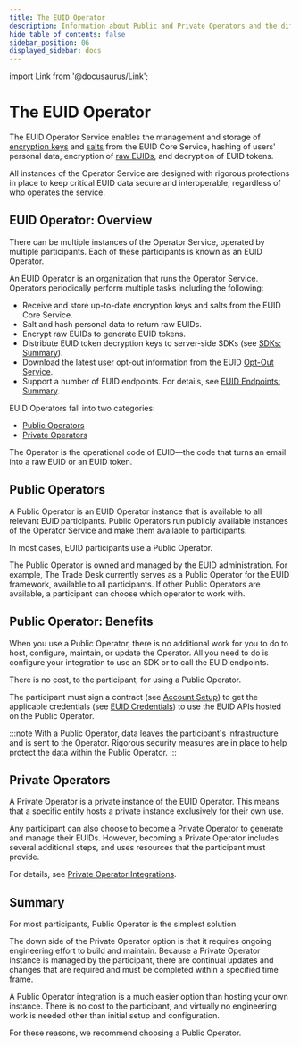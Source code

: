```yaml
---
title: The EUID Operator
description: Information about Public and Private Operators and the differences between them.
hide_table_of_contents: false
sidebar_position: 06
displayed_sidebar: docs
---
```


import Link from '@docusaurus/Link';

# The EUID Operator

The EUID Operator Service enables the management and storage of <a href="../ref-info/glossary-uid#gl-encryption-key">encryption keys</a> and [salts](../ref-info/glossary-uid.md#gl-salt) from the EUID Core Service, hashing of users' <Link href="../ref-info/glossary-uid#gl-personal-data">personal data</Link>, encryption of [raw EUIDs](../ref-info/glossary-uid.md#gl-raw-euid), and decryption of <Link href="../ref-info/glossary-uid#gl-euid-token">EUID tokens</Link>.

All instances of the Operator Service are designed with rigorous protections in place to keep critical EUID data secure and interoperable, regardless of who operates the service.

## EUID Operator: Overview

There can be multiple instances of the Operator Service, operated by multiple participants. Each of these participants is known as an EUID Operator.

An EUID Operator is an organization that runs the Operator Service. Operators periodically perform multiple tasks including the following:

- Receive and store up-to-date encryption keys and salts from the EUID Core Service.
- Salt and hash <Link href="../ref-info/glossary-uid#gl-personal-data">personal data</Link> to return raw EUIDs.
- Encrypt raw EUIDs to generate EUID tokens.
- Distribute EUID token decryption keys to server-side SDKs (see [SDKs: Summary](../sdks/summary-sdks.md)).
- Download the latest user opt-out information from the EUID <a href="glossary-uid#gl-opt-out-service">Opt-Out Service</a>.
- Support a number of EUID endpoints. For details, see [EUID Endpoints: Summary](../endpoints/summary-endpoints.md).

EUID Operators fall into two categories:

- [Public Operators](#public-operators)
- [Private Operators](#private-operators)

The Operator is the operational code of EUID&#8212;the code that turns an email into a raw EUID or an EUID token.

## Public Operators

A Public Operator is an EUID Operator instance that is available to all relevant EUID participants. Public Operators run publicly available instances of the Operator Service and make them available to participants.

In most cases, EUID participants use a Public Operator.

The Public Operator is owned and managed by the EUID administration. For example, The Trade Desk currently serves as a Public Operator for the EUID framework, available to all participants. If other Public Operators are available, a participant can choose which operator to work with.

## Public Operator: Benefits

When you use a Public Operator, there is no additional work for you to do to host, configure, maintain, or update the Operator. All you need to do is configure your integration to use an SDK or to call the EUID endpoints.

There is no cost, to the participant, for using a Public Operator.

The participant must sign a contract (see [Account Setup](../getting-started/gs-account-setup.md)) to get the applicable credentials (see [EUID Credentials](../getting-started/gs-credentials.md)) to use the EUID APIs hosted on the Public Operator.

:::note
With a Public Operator, data leaves the participant's infrastructure and is sent to the Operator. Rigorous security measures are in place to help protect the data within the Public Operator.
:::

## Private Operators

A Private Operator is a private instance of the EUID Operator. This means that a specific entity hosts a private instance exclusively for their own use.

Any participant can also choose to become a Private Operator to generate and manage their EUIDs. However, becoming a Private Operator includes several additional steps, and uses resources that the participant must provide.

For details, see [Private Operator Integrations](../guides/integration-options-private-operator.md).

## Summary

For most participants, Public Operator is the simplest solution.

The down side of the Private Operator option is that it requires ongoing engineering effort to build and maintain. Because a Private Operator instance is managed by the participant, there are continual updates and changes that are required and must be completed within a specified time frame.

A Public Operator integration is a much easier option than hosting your own instance. There is no cost to the participant, and virtually no engineering work is needed other than initial setup and configuration.

For these reasons, we recommend choosing a Public Operator. 
